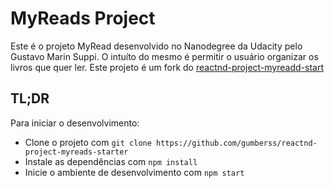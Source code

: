 # MyReads Project

Este é o projeto MyRead desenvolvido no Nanodegree da Udacity pelo Gustavo Marin Suppi. O intuíto do mesmo é permitir o usuário organizar os livros que quer ler.
Este projeto é um fork do [reactnd-project-myreadd-start](https://github.com/udacity/reactnd-project-myreads-starter)

## TL;DR

Para iniciar o desenvolvimento:

* Clone o projeto com `git clone https://github.com/gumberss/reactnd-project-myreads-starter`
* Instale as dependências com `npm install`
* Inicie o ambiente de desenvolvimento com `npm start`

